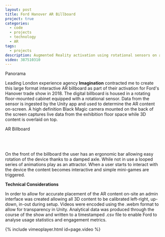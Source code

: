 ```yaml
---
layout: post
title: Ford Hanover AR Billboard
project: true
categories:
  - code
  - projects
  - technology
  - AR
tags:
  - projects
description: Augmented Reality activation using rotational sensors on a large-screen display
video: 387510310
---
```


<div class="img_row">
	<img class="col three" src="{{ site.baseurl }}/images/ford-hanover/IMG_0181.jpeg" alt="" title="Panorama"/>
</div>
<div class="col three caption">
	Panorama
</div>

Leading London experience agency **Imagination** contracted me to create this large format interactive AR billboard as part of their activation for Ford's Hanover trade show in 2018. The digital billboard is housed in a rotating floor-mounted cabinet equipped with a rotational sensor. Data from the sensor is ingested by the Unity app and used to determine the AR content on-screen. A high definition Black Magic camera mounted on the back of the screen captures live data from the exhibition floor space while 3D content is overlaid on top.  

<div class="img_row">
	<img class="col two" src="{{ site.baseurl }}/images/ford-hanover/IMG_0147.jpeg" alt="" title="AR"/>
</div>
<div class="col two caption">
	AR Billboard
</div>
<br/>
<br/>
<br/>

On the front of the billboard the user has an ergonomic bar allowing easy rotation of the device thanks to a damped axle. While not in use a looped series of animations play as an attractor. When a user starts to interact with the device the content becomes interactive and simple mini-games are triggered.

**Technical Considerations**

In order to allow for accurate placement of the AR content on-site an admin interface was created allowing all 3D content to be calibrated left-right, up-down, in-out during setup. Videos were encoded using the .webm format to allow for transparency in Unity. Analytical data was produced through the course of the show and written to a timestamped .csv file to enable Ford to analyse usage statistics and engagement metrics.

{% include vimeoplayer.html id=page.video %}
